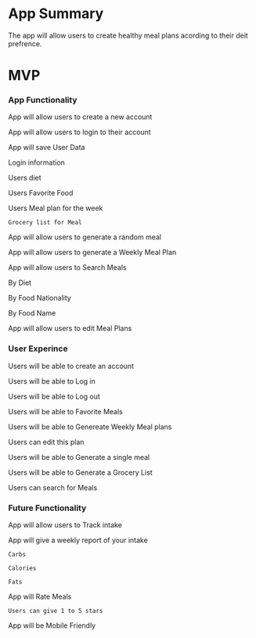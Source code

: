 # App Summary

The app will allow users to create healthy meal plans acording to their deit prefrence.

# MVP

### App Functionality

App will allow users to create a new account

App will allow users to login to their account

App will save User Data

  Login information
  
  Users diet
  
  Users Favorite Food
  
  Users Meal plan for the week
  
    Grocery list for Meal

App will allow users to generate a random meal

App will allow users to generate a Weekly Meal Plan

App will allow users to Search Meals 

  By Diet
  
  By Food Nationality 
  
  By Food Name
  
App will allow users to edit Meal Plans


### User Experince

Users will be able to create an account

Users will be able to Log in

Users will be able to Log out

Users will be able to Favorite Meals

Users will be able to Genereate Weekly Meal plans

  Users can edit this plan
  
Users will be able to Generate a single meal

Users will be able to Generate a Grocery List

Users can search for Meals

### Future Functionality

App will allow users to Track intake

  App will give a weekly report of your intake
  
    Carbs
    
    Calories
    
    Fats
    
 App will Rate Meals
 
    Users can give 1 to 5 stars 
    
 App will be Mobile Friendly













